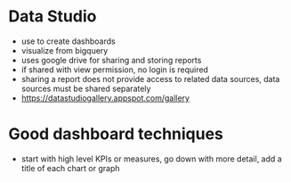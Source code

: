 # Data Studio
- use to create dashboards
- visualize from bigquery
- uses google drive for sharing and storing reports
- if shared with view permission, no login is required
- sharing a report does not provide access to related data sources, data sources must be shared separately
- https://datastudiogallery.appspot.com/gallery

# Good dashboard techniques
- start with high level KPIs or measures, go down with more detail, add a title of each chart or graph
